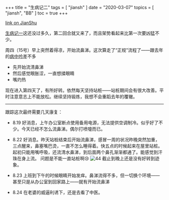 +++
title = "生病记二"
tags = [
    "jiansh"
]
date = "2020-03-07"
topics = [
    "jiansh",
    "BB"
]
toc = true
+++



[link on JianShu](https://www.jianshu.com/p/d849cbc48957)

[生病记一](https://www.jianshu.com/p/91a674333216)这还没过多久，第二回合就又来了，而且架势看起来比第一次要凶猛不少。

周四（15号）早上突然着得凉，开始流鼻涕。这次算走了“正规”流程了——跟去年的[病中吟](http://gebitang.com/post/who/flu-flow/)差不多

- 先开始流清鼻涕
- 然后感觉眼胀涩，一直想揉眼睛
- 嘴灼热

现在进入第四天了，有所好转。依然每天坚持站桩——站桩期间会有很大改善。平时注意意志上不能放松。继续坚持锻炼，我想不会重蹈去年的覆辙。

--- 

跟踪这次最终需要几天康复：

- 8.19 好消息，上午办公室断点使用备用电源，无法提供空调制冷。似乎好了不少。今天已经不怎么流鼻涕。偶尔打喷嚏而已。

- 8.22 好消息。昨天站桩结束后开始流鼻涕，感冒一周的状况昨晚突然加重，三点醒来，鼻塞嘴巴烫，一直不怎么睡得着。快五点的时候起来在屋里站桩。起初只能用嘴呼吸，还流清水鼻涕，到后面两个鼻孔渐渐都通了。能感觉到汗珠在身上流。
问题是不能一直站桩啊😢 
![44](https://upload-images.jianshu.io/upload_images/3296949-bea7b5a5f3852376.png?imageMogr2/auto-orient/strip%7CimageView2/2/w/1240)
截止到晚上还是没有好转到迹象。

- 8.23 上班到下午的时候眼睛开始发痒。鼻涕流得不多，但一切换个环境——甚至只是从办公室到回家路上——就有开始流鼻涕

- 8.24 在老婆的威逼利诱下，还是去看了中医。 
